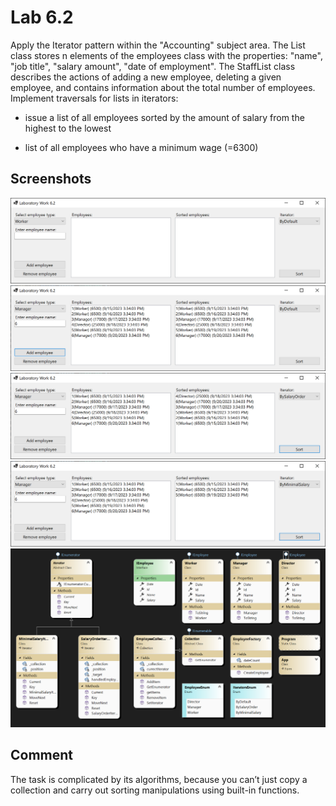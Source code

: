 # Lab 6.2

Apply the Iterator pattern within the "Accounting" subject area. The List class stores n elements of the employees class with the properties: "name", "job title", "salary amount", "date of employment". The StaffList class describes the actions of adding a new employee, deleting a given employee, and contains information about the total number of employees. Implement traversals for lists in iterators:

- issue a list of all employees sorted by the amount of salary from the highest to the lowest

- list of all employees who have a minimum wage (=6300)

## Screenshots

<img src=".github/image01.png">
<img src=".github/image02.png">
<img src=".github/image03.png">
<img src=".github/image04.png">
<img src=".github/image06.png">

## Comment

The task is complicated by its algorithms, because you can’t just copy a collection and carry out sorting manipulations using built-in functions.
